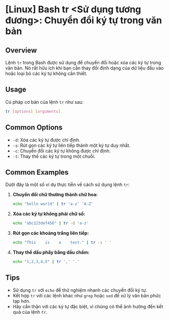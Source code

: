 # [Linux] Bash tr <Sử dụng tương đương>: Chuyển đổi ký tự trong văn bản

## Overview
Lệnh `tr` trong Bash được sử dụng để chuyển đổi hoặc xóa các ký tự trong văn bản. Nó rất hữu ích khi bạn cần thay đổi định dạng của dữ liệu đầu vào hoặc loại bỏ các ký tự không cần thiết.

## Usage
Cú pháp cơ bản của lệnh `tr` như sau:

```bash
tr [options] [arguments]
```

## Common Options
- `-d`: Xóa các ký tự được chỉ định.
- `-s`: Rút gọn các ký tự liên tiếp thành một ký tự duy nhất.
- `-c`: Chuyển đổi các ký tự không được chỉ định.
- `-t`: Thay thế các ký tự trong một chuỗi.

## Common Examples
Dưới đây là một số ví dụ thực tiễn về cách sử dụng lệnh `tr`:

1. **Chuyển đổi chữ thường thành chữ hoa:**
   ```bash
   echo "hello world" | tr 'a-z' 'A-Z'
   ```

2. **Xóa các ký tự không phải chữ số:**
   ```bash
   echo "abc123def456" | tr -d 'a-z'
   ```

3. **Rút gọn các khoảng trắng liên tiếp:**
   ```bash
   echo "This    is    a    test." | tr -s ' '
   ```

4. **Thay thế dấu phẩy bằng dấu chấm:**
   ```bash
   echo "1,2,3,4,5" | tr ',' '.'
   ```

## Tips
- Sử dụng `tr` với `echo` để thử nghiệm nhanh các chuyển đổi ký tự.
- Kết hợp `tr` với các lệnh khác như `grep` hoặc `sed` để xử lý văn bản phức tạp hơn.
- Hãy cẩn thận với các ký tự đặc biệt, vì chúng có thể ảnh hưởng đến kết quả của lệnh `tr`.